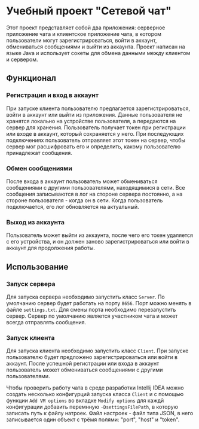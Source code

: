 <h1>Учебный проект "Сетевой чат"</h1>
<p>Этот проект представляет собой два приложения: серверное приложение чата и клиентское приложение чата, в котором пользователи
могут зарегистрироваться, войти в аккаунт, обмениваться сообщениями
и выйти из аккаунта. Проект написан на языке Java и использует сокеты
для обмена данными между клиентом и сервером.</p>
<h2>Функционал</h2>
<h3>Регистрация и вход в аккаунт</h3>
<p>При запуске клиента пользователю предлагается зарегистрироваться, войти в
аккаунт или выйти из приложения. Данные пользователя не хранятся локально на
устройстве пользователя, а передаются на сервер для хранения. Пользователь
получает токен при регистрации или входе в аккаунт, который сохраняется у
него. При последующих подключениях пользователь отправляет этот токен на
сервер, чтобы сервер мог расшифровать его и определить, какому пользователю
принадлежат сообщения.</p>
<h3>Обмен сообщениями</h3>
<p>После входа в аккаунт пользователь может обмениваться сообщениями
с другими пользователями, находящимися в сети. Все сообщения записываются
в лог на стороне сервера постоянно, а на стороне пользователя - когда он в сети.
Когда пользователь подключается, его лог обновляется на актуальный.</p>
<h3>Выход из аккаунта</h3>
<p>Пользователь может выйти из аккаунта, после чего его токен удаляется
с его устройства, и он должен заново зарегистрироваться или войти в аккаунт
для продолжения работы.</p>
<h2>Использование</h2>
<h3>Запуск сервера</h3>
<p>Для запуска сервера необходимо запустить класс <code>Server</code>.
По умолчанию сервер будет работать на порту <code>8656</code>. Порт
можно менять в файле <code>settings.txt</code>. Для смены порта необходимо 
перезапустить сервер. Сервер по умолчанию является участником чата и может
всегда отправлять сообщения.</p>
<h3>Запуск клиента</h3>
<p>Для запуска клиента необходимо запустить класс <code>Client</code>.
При запуске пользователю будет предложено зарегистрироваться или войти в аккаунт.
После успешной регистрации или входа в аккаунт пользователь может обмениваться
сообщениями с другими пользователями. </p>
<p>Чтобы проверить работу чата в среде разработки Intellij IDEA можно создать
несколько конфигурций запуска класса <code>Client</code> и с помощью функции 
<code>Add VM options</code> во вкладке <code>Modify options</code> для каждй 
конфигурации добавить перемнную <code>-DsettingsFilePath</code>, в которую 
записать путь к файлу натроек. Файл настроек - файл типа JSON, в него записывается
один объект с трёмя полями: "port", "host" и "token".
</p>

